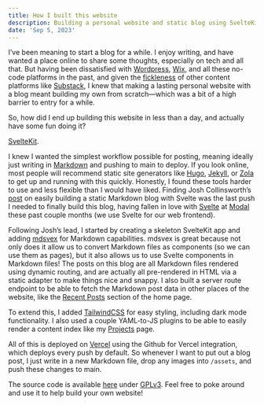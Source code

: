 ```yaml
---
title: How I built this website
description: Building a personal website and static blog using SvelteKit
date: 'Sep 5, 2023'
---
```


I’ve been meaning to start a blog for a while. I enjoy writing, and have wanted a place online to share some thoughts, especially on tech and all that. But having been dissatisfied with [Wordpress](https://wordpress.com/), [Wix](https://www.wix.com/), and all these no-code platforms in the past, and given the [fickleness](https://mashable.com/article/twitter-substack-blocked-embeds-interactions-on-tweets) of other content platforms like [Substack](https://substack.com/), I knew that making a lasting personal website with a blog meant building my own from scratch—which was a bit of a high barrier to entry for a while.

So, how did I end up building this website in less than a day, and actually have some fun doing it? 

[SvelteKit](https://kit.svelte.dev/).

I knew I wanted the simplest workflow possible for posting, meaning ideally just writing in [Markdown](https://www.markdowntutorial.com/) and pushing to main to deploy. If you look online, most people will recommend static site generators like [Hugo](https://gohugo.io/), [Jekyll](https://jekyllrb.com/), or [Zola](https://www.getzola.org/) to get up and running with this quickly. Honestly, I found these tools harder to use and less flexible than I would have liked. Finding Josh Collinsworth’s [post](https://joshcollinsworth.com/blog/build-static-sveltekit-markdown-blog) on easily building a static Markdown blog with Svelte was the last push I needed to finally build this blog, having fallen in love with [Svelte](https://svelte.dev/) at [Modal](https://modal.com/) these past couple months (we use Svelte for our web frontend).

Following Josh’s lead, I started by creating a skeleton SvelteKit app and adding [mdsvex](https://mdsvex.pngwn.io/) for Markdown capabilities. mdsvex is great because not only does it allow us to convert Markdown files as components (so we can use them as pages), but it also allows us to use Svelte components in Markdown files! The posts on this blog are all Markdown files rendered using dynamic routing, and are actually all pre-rendered in HTML via a static adapter to make things nice and snappy. I also built a server route endpoint to be able to fetch the Markdown post data in other places of the website, like the [Recent Posts](/) section of the home page.

To extend this, I added [TailwindCSS](https://tailwindcss.com/) for easy styling, including dark mode functionality. I also used a couple YAML-to-JS plugins to be able to easily render a content index like my [Projects](/projects) page.

All of this is deployed on [Vercel](https://vercel.com/) using the Github for Vercel integration, which deploys every push by default. So whenever I want to put out a blog post, I just write in a new Markdown file, drop any images into `/assets`, and push these changes to main.

The source code is available [here](https://github.com/rachelspark/personal) under [GPLv3](https://github.com/rachelspark/personal/blob/main/LICENSE). Feel free to poke around and use it to help build your own website!